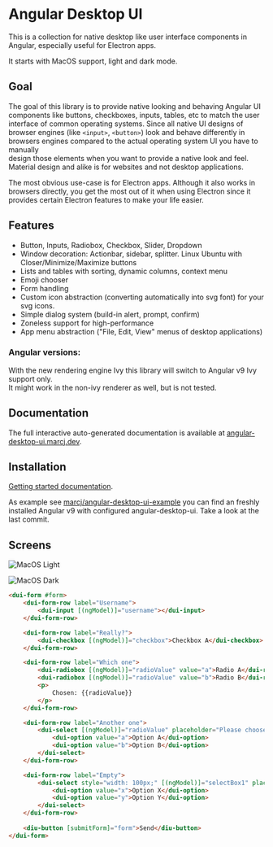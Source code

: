 # Angular Desktop UI

This is a collection for native desktop like user interface components in Angular, especially useful for Electron apps.

It starts with MacOS support, light and dark mode. 

## Goal

The goal of this library is to provide native looking and behaving Angular UI components like buttons, checkboxes, inputs, tables, etc to match the user interface of common operating systems. 
Since all native UI designs of browser engines (like `<input>`, `<button>`) look and behave differently in browsers engines compared to the actual operating system UI you have to manually  
design those elements when you want to provide a native look and feel. Material design and alike is for websites and not desktop applications.   

The most obvious use-case is for Electron apps. Although it also works in browsers directly, you get the most out of it when using Electron since it
provides certain Electron features to make your life easier.

## Features

- Button, Inputs, Radiobox, Checkbox, Slider, Dropdown
- Window decoration: Actionbar, sidebar, splitter. Linux Ubuntu with Closer/Minimize/Maximize buttons
- Lists and tables with sorting, dynamic columns, context menu
- Emoji chooser
- Form handling
- Custom icon abstraction (converting automatically into svg font) for your svg icons.
- Simple dialog system (build-in alert, prompt, confirm)
- Zoneless support for high-performance
- App menu abstraction ("File, Edit, View" menus of desktop applications)

### Angular versions:

With the new rendering engine Ivy this library will switch to Angular v9 Ivy support only.  
It might work in the non-ivy renderer as well, but is not tested. 

## Documentation

The full interactive auto-generated documentation is available at [angular-desktop-ui.marcj.dev](https://angular-desktop-ui.marcj.dev/).

## Installation

[Getting started documentation](https://angular-desktop-ui.marcj.dev/doc/getting-started).

As example see [marcj/angular-desktop-ui-example](https://github.com/marcj/angular-desktop-ui-example) you can find an freshly installed Angular v9
with configured angular-desktop-ui. Take a look at the last commit.

## Screens

![MacOS Light](https://raw.githubusercontent.com/marcj/angular-desktop-ui/master/docs/assets/macos-light.png)

![MacOS Dark](https://raw.githubusercontent.com/marcj/angular-desktop-ui/master/docs/assets/macos-dark.png)

```html
<dui-form #form>
    <dui-form-row label="Username">
        <dui-input [(ngModel)]="username"></dui-input>
    </dui-form-row>

    <dui-form-row label="Really?">
        <dui-checkbox [(ngModel)]="checkbox">Checkbox A</dui-checkbox>
    </dui-form-row>

    <dui-form-row label="Which one">
        <dui-radiobox [(ngModel)]="radioValue" value="a">Radio A</dui-radiobox><br/>
        <dui-radiobox [(ngModel)]="radioValue" value="b">Radio B</dui-radiobox>
        <p>
            Chosen: {{radioValue}}
        </p>
    </dui-form-row>

    <dui-form-row label="Another one">
        <dui-select [(ngModel)]="radioValue" placeholder="Please choose">
            <dui-option value="a">Option A</dui-option>
            <dui-option value="b">Option B</dui-option>
        </dui-select>
    </dui-form-row>

    <dui-form-row label="Empty">
        <dui-select style="width: 100px;" [(ngModel)]="selectBox1" placeholder="Please choose">
            <dui-option value="x">Option X</dui-option>
            <dui-option value="y">Option Y</dui-option>
        </dui-select>
    </dui-form-row>
    
    <diu-button [submitForm]="form">Send</diu-button>
</dui-form>

```

